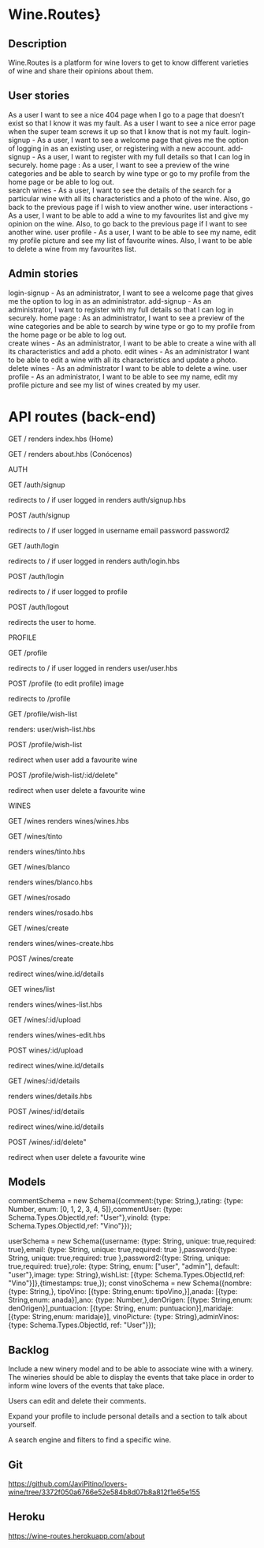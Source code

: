 # Wine.Routes}

## Description

Wine.Routes is a platform for wine lovers to get to know different varieties of wine and share their opinions about them.

## User stories
As a user I want to see a nice 404 page when I go to a page that doesn’t exist so that I know it was my fault.
As a user I want to see a nice error page when the super team screws it up so that I know that is not my fault.
login-signup - As a user, I want to see a welcome page that gives me the option of logging in as an existing user, or registering with a new account.
add-signup - As a user, I want to register with my full details so that I can log in securely.
home page : As a user, I want to see a preview of the wine categories and be able to search by wine type or go to my profile from the home page or be able to log out.  
search wines - As a user, I want to see the details of the search for a particular wine with all its characteristics and a photo of the wine. Also, go back to the previous page if I wish to view another wine. 
user interactions - As a user, I want to be able to add a wine to my favourites list and give my opinion on the wine. Also, to go back to the previous page if I want to see another wine. 
user profile - As a user, I want to be able to see my name, edit my profile picture and see my list of favourite wines.  Also, I want to be able to delete a wine from my favourites list.

## Admin stories
login-signup - As an administrator, I want to see a welcome page that gives me the option to log in as an administrator.
add-signup - As an administrator, I want to register with my full details so that I can log in securely.
home page : As an administrator, I want to see a preview of the wine categories and be able to search by wine type or go to my profile from the home page or be able to log out.  
create wines - As an administrator, I want to be able to create a wine with all its characteristics and add a photo.
edit wines - As an administrator I want to be able to edit a wine with all its characteristics and update a photo.
delete wines - As an administrator I want to be able to delete a wine. 
user profile - As an administrator, I want to be able to see my name, edit my profile picture and see my list of wines created by my user. 


# API routes (back-end)
GET /
renders index.hbs (Home)

GET /
renders about.hbs (Conócenos)

AUTH

GET /auth/signup

redirects to / if user logged in
renders auth/signup.hbs

POST /auth/signup

redirects to / if user logged in
username
email
password
password2

GET /auth/login

redirects to / if user logged in
renders auth/login.hbs

POST /auth/login

redirects to / if user logged to profile

POST /auth/logout

redirects the user to home.

PROFILE

GET /profile

redirects to / if user logged in
renders user/user.hbs

POST /profile (to edit profile)
image

redirects to /profile

GET /profile/wish-list

renders: user/wish-list.hbs

POST /profile/wish-list 

redirect when user add a favourite wine

POST /profile/wish-list/:id/delete"

redirect when user delete a favourite wine

WINES

GET /wines
renders wines/wines.hbs

GET /wines/tinto

renders wines/tinto.hbs

GET /wines/blanco

renders wines/blanco.hbs

GET /wines/rosado

renders wines/rosado.hbs

GET /wines/create

renders wines/wines-create.hbs

POST /wines/create

redirect wines/wine.id/details

GET wines/list

renders wines/wines-list.hbs

GET /wines/:id/upload

renders wines/wines-edit.hbs

POST wines/:id/upload

redirect wines/wine.id/details

GET /wines/:id/details

renders wines/details.hbs

POST /wines/:id/details

redirect wines/wine.id/details

POST /wines/:id/delete"

redirect when user delete a favourite wine


## Models

commentSchema = new Schema({comment:{type: String,},rating: {type: Number, enum: [0, 1, 2, 3, 4, 5]},commentUser: {type: Schema.Types.ObjectId,ref: "User"},vinoId: {type: Schema.Types.ObjectId,ref: "Vino"}});

userSchema = new Schema({username: {type: String,    unique: true,required: true},email: {type: String,     unique: true,required: true },password:{type: String,     unique: true,required: true },password2:{type: String,   unique: true,required: true},role: {type: String,     enum: ["user", "admin"], default: "user"},image: type: String},wishList: [{type: Schema.Types.ObjectId,ref: "Vino"}]},{timestamps: true,});
const vinoSchema = new Schema({nombre:{type: String,}, tipoVino: [{type: String,enum: tipoVino,}],anada: [{type: String,enum: anada}],ano: {type: Number,},denOrigen: [{type: String,enum: denOrigen}],puntuacion: [{type: String, enum: puntuacion}],maridaje: [{type: String,enum: maridaje}], vinoPicture: {type: String},adminVinos: {type: Schema.Types.ObjectId, ref: "User"}});

## Backlog

Include a new winery model and to be able to associate wine with a winery.
The wineries should be able to display the events that take place in order to inform wine lovers of the events that take place.

Users can edit and delete their comments.

Expand your profile to include personal details and a section to talk about yourself.

A search engine and filters to find a specific wine.

## Git
https://github.com/JaviPitino/lovers-wine/tree/3372f050a6766e52e584b8d07b8a812f1e65e155

## Heroku

https://wine-routes.herokuapp.com/about


